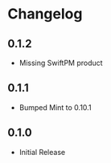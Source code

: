 # Changelog

## 0.1.2

* Missing SwiftPM product

## 0.1.1

* Bumped Mint to 0.10.1

## 0.1.0

* Initial Release

